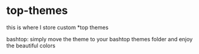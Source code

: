 # top-themes
this is where I store custom *top themes

bashtop: simply move the theme to your bashtop themes folder and enjoy the beautiful colors
